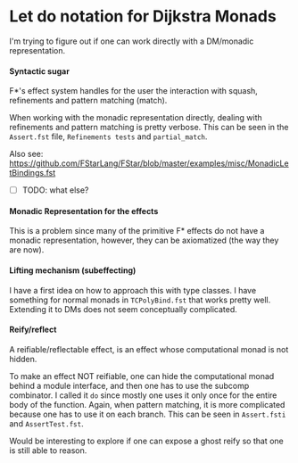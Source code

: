 # Let do notation for Dijkstra Monads

I'm trying to figure out if one can work directly with a DM/monadic representation.

#### Syntactic sugar
F\*'s effect system handles for the user the interaction
with squash, refinements and pattern matching (match).

When working with the monadic representation directly,
dealing with refinements and pattern matching is pretty verbose.
This can be seen in the `Assert.fst` file, `Refinements tests`
and `partial_match`.

Also see: https://github.com/FStarLang/FStar/blob/master/examples/misc/MonadicLetBindings.fst

- [ ] TODO: what else?

#### Monadic Representation for the effects
This is a problem since many of the primitive F\* effects
do not have a monadic representation, however, they can be
axiomatized (the way they are now).

#### Lifting mechanism (subeffecting)
I have a first idea on how to approach this with type classes.
I have something for normal monads in `TCPolyBind.fst`
that works pretty well.
Extending it to DMs does not seem conceptually complicated.

#### Reify/reflect

A reifiable/reflectable effect, is an effect whose computational monad
is not hidden.

To make an effect NOT reifiable,
one can hide the computational monad behind a module interface,
and then one has to use the subcomp combinator.
I called it `do` since mostly one uses it only once for the entire
body of the function. Again, when pattern matching,
it is more complicated because one has to use it on each branch.
This can be seen in `Assert.fsti` and `AssertTest.fst`.

Would be interesting to explore if one can expose a ghost reify so that
one is still able to reason.
